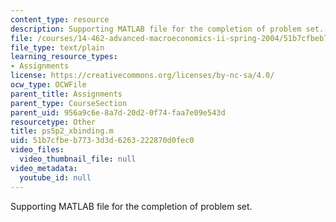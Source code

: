 ```yaml
---
content_type: resource
description: Supporting MATLAB file for the completion of problem set.
file: /courses/14-462-advanced-macroeconomics-ii-spring-2004/51b7cfbeb7733d3d6263222870d0fec0_ps5p2_xbinding.m
file_type: text/plain
learning_resource_types:
- Assignments
license: https://creativecommons.org/licenses/by-nc-sa/4.0/
ocw_type: OCWFile
parent_title: Assignments
parent_type: CourseSection
parent_uid: 956a9c6e-8a7d-20d2-0f74-faa7e09e543d
resourcetype: Other
title: ps5p2_xbinding.m
uid: 51b7cfbe-b773-3d3d-6263-222870d0fec0
video_files:
  video_thumbnail_file: null
video_metadata:
  youtube_id: null
---
```

Supporting MATLAB file for the completion of problem set.